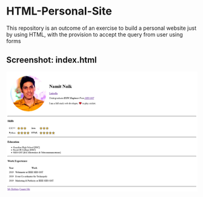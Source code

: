# HTML-Personal-Site
This repository is an outcome of an exercise to build a personal website just by using HTML, with the provision to accept the query from user using forms

## Screenshot: index.html
![Screenshot: index.html](https://github.com/NamitNaik/HTML-Personal-Site/blob/master/images/screenshot.png)
